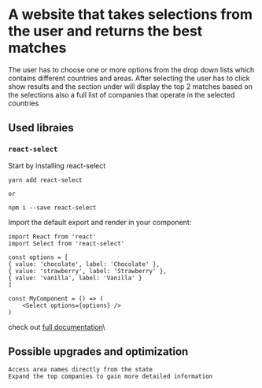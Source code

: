 # A website that takes selections from the user and returns the best matches

The user has to choose one or more options from the drop down lists which contains different countries and areas.
After selecting the user has to click show results and the section under will display the top 2 matches based on the selections
also a full list of companies that operate in the selected countries  

## Used libraies

 ### `react-select`
 Start by installing react-select

    yarn add react-select
    
    or

    npm i --save react-select

Import the default export and render in your component:

    import React from 'react'
    import Select from 'react-select'

    const options = [
    { value: 'chocolate', label: 'Chocolate' },
    { value: 'strawberry', label: 'Strawberry' },
    { value: 'vanilla', label: 'Vanilla' }
    ]

    const MyComponent = () => (
        <Select options={options} />
    )

check out [full documentation](https://react-select.com/home)\ 

## Possible upgrades and optimization
    Access area names directly from the state
    Expand the top companies to gain more detailed information 
